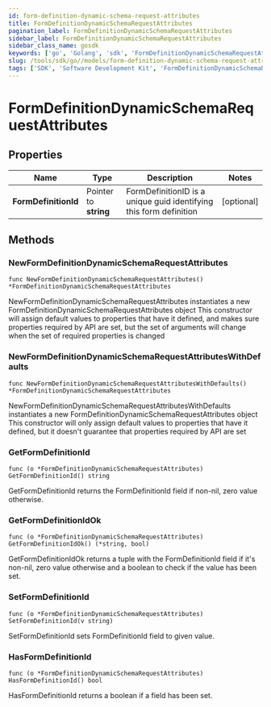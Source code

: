 ```yaml
---
id: form-definition-dynamic-schema-request-attributes
title: FormDefinitionDynamicSchemaRequestAttributes
pagination_label: FormDefinitionDynamicSchemaRequestAttributes
sidebar_label: FormDefinitionDynamicSchemaRequestAttributes
sidebar_class_name: gosdk
keywords: ['go', 'Golang', 'sdk', 'FormDefinitionDynamicSchemaRequestAttributes', 'FormDefinitionDynamicSchemaRequestAttributes'] 
slug: /tools/sdk/go//models/form-definition-dynamic-schema-request-attributes
tags: ['SDK', 'Software Development Kit', 'FormDefinitionDynamicSchemaRequestAttributes', 'FormDefinitionDynamicSchemaRequestAttributes']
---
```


# FormDefinitionDynamicSchemaRequestAttributes

## Properties

Name | Type | Description | Notes
------------ | ------------- | ------------- | -------------
**FormDefinitionId** | Pointer to **string** | FormDefinitionID is a unique guid identifying this form definition | [optional] 

## Methods

### NewFormDefinitionDynamicSchemaRequestAttributes

`func NewFormDefinitionDynamicSchemaRequestAttributes() *FormDefinitionDynamicSchemaRequestAttributes`

NewFormDefinitionDynamicSchemaRequestAttributes instantiates a new FormDefinitionDynamicSchemaRequestAttributes object
This constructor will assign default values to properties that have it defined,
and makes sure properties required by API are set, but the set of arguments
will change when the set of required properties is changed

### NewFormDefinitionDynamicSchemaRequestAttributesWithDefaults

`func NewFormDefinitionDynamicSchemaRequestAttributesWithDefaults() *FormDefinitionDynamicSchemaRequestAttributes`

NewFormDefinitionDynamicSchemaRequestAttributesWithDefaults instantiates a new FormDefinitionDynamicSchemaRequestAttributes object
This constructor will only assign default values to properties that have it defined,
but it doesn't guarantee that properties required by API are set

### GetFormDefinitionId

`func (o *FormDefinitionDynamicSchemaRequestAttributes) GetFormDefinitionId() string`

GetFormDefinitionId returns the FormDefinitionId field if non-nil, zero value otherwise.

### GetFormDefinitionIdOk

`func (o *FormDefinitionDynamicSchemaRequestAttributes) GetFormDefinitionIdOk() (*string, bool)`

GetFormDefinitionIdOk returns a tuple with the FormDefinitionId field if it's non-nil, zero value otherwise
and a boolean to check if the value has been set.

### SetFormDefinitionId

`func (o *FormDefinitionDynamicSchemaRequestAttributes) SetFormDefinitionId(v string)`

SetFormDefinitionId sets FormDefinitionId field to given value.

### HasFormDefinitionId

`func (o *FormDefinitionDynamicSchemaRequestAttributes) HasFormDefinitionId() bool`

HasFormDefinitionId returns a boolean if a field has been set.


